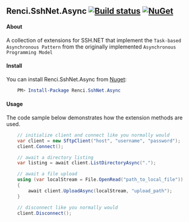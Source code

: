 ## Renci.SshNet.Async [![Build status](https://ci.appveyor.com/api/projects/status/wbusmehom3aub79y?svg=true)](https://ci.appveyor.com/project/JohnTheGr8/renci-sshnet-async) [![NuGet](https://img.shields.io/nuget/v/Renci.SshNet.Async.svg?style=flat)](https://www.nuget.org/packages/Renci.SshNet.Async)

#### About
A collection of extensions for SSH.NET that implement the `Task-based Asynchronous Pattern` from the originally implemented `Asynchronous Programming Model`

#### Install
You can install Renci.SshNet.Async from [Nuget](https://www.nuget.org/packages/Renci.SshNet.Async):

``` powershell
	PM> Install-Package Renci.SshNet.Async
```

#### Usage

The code sample below demonstrates how the extension methods are used.

``` cs
	// initialize client and connect like you normally would
	var client = new SftpClient("host", "username", "password");
	client.Connect();

	// await a directory listing
	var listing = await client.ListDirectoryAsync(".");

	// await a file upload
	using (var localStream = File.OpenRead("path_to_local_file"))
	{
		await client.UploadAsync(localStream, "upload_path");
	}

	// disconnect like you normally would
	client.Disconnect();
```